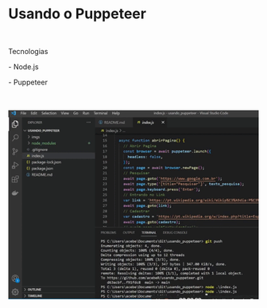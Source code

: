 <h1>Usando o Puppeteer</h1>
<br>
<p>Tecnologias</p>
<p>- Node.js</p>
<p>- Puppeteer</p>
<br>
<br/>
<img src="https://github.com/acebeR/usando_puppeteer/blob/main/imgs/pup.gif?raw=true"   alt=""/>
